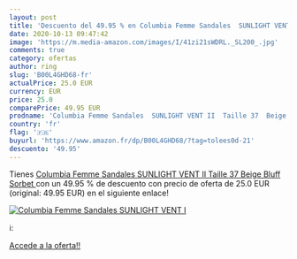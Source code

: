 ```yaml
---
layout: post
title: 'Descuento del 49.95 % en Columbia Femme Sandales  SUNLIGHT VENT I'
date: 2020-10-13 09:47:42
image: 'https://m.media-amazon.com/images/I/41zi21sWDRL._SL200_.jpg'
comments: true
category: ofertas
author: ring
slug: 'B00L4GHD68-fr'
actualPrice: 25.0 EUR
currency: EUR
price: 25.0
comparePrice: 49.95 EUR
prodname: 'Columbia Femme Sandales  SUNLIGHT VENT II  Taille 37  Beige  Bluff  Sorbet '
country: 'fr'
flag: '🇫🇷'
buyurl: 'https://www.amazon.fr/dp/B00L4GHD68/?tag=tolees0d-21'
descuento: '49.95'
---
```


Tienes [Columbia Femme Sandales  SUNLIGHT VENT II  Taille 37  Beige  Bluff  Sorbet ](https://www.amazon.fr/dp/B00L4GHD68/?tag=tolees0d-21) con un 49.95 % de descuento con precio de oferta de 25.0 EUR (original: 49.95 EUR) en el siguiente enlace!

[![Columbia Femme Sandales  SUNLIGHT VENT I](https://m.media-amazon.com/images/I/41zi21sWDRL._SL200_.jpg)](https://www.amazon.fr/dp/B00L4GHD68/?tag=tolees0d-21)

ℹ️:


[Accede a la oferta!!](https://www.amazon.fr/dp/B00L4GHD68/?tag=tolees0d-21)

